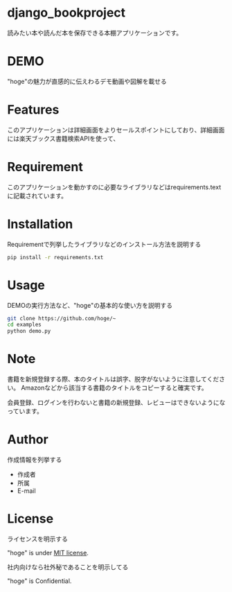 # django_bookproject  

読みたい本や読んだ本を保存できる本棚アプリケーションです。


# DEMO

"hoge"の魅力が直感的に伝えわるデモ動画や図解を載せる

# Features

このアプリケーションは詳細画面をよりセールスポイントにしており、詳細画面には楽天ブックス書籍検索APIを使って、

# Requirement

このアプリケーションを動かすのに必要なライブラリなどはrequirements.textに記載されています。

# Installation

Requirementで列挙したライブラリなどのインストール方法を説明する

```bash
pip install -r requirements.txt
```

# Usage

DEMOの実行方法など、"hoge"の基本的な使い方を説明する

```bash
git clone https://github.com/hoge/~
cd examples
python demo.py
```

# Note

書籍を新規登録する際、本のタイトルは誤字、脱字がないように注意してください。
Amazonなどから該当する書籍のタイトルをコピーすると確実です。

会員登録、ログインを行わないと書籍の新規登録、レビューはできないようになっています。


# Author

作成情報を列挙する

* 作成者
* 所属
* E-mail

# License
ライセンスを明示する

"hoge" is under [MIT license](https://en.wikipedia.org/wiki/MIT_License).

社内向けなら社外秘であることを明示してる

"hoge" is Confidential.

